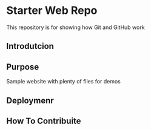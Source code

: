 # Starter Web Repo

This repository is for showing how Git and GitHub work

## Introdutcion

## Purpose

Sample website with plenty of files for demos

## Deploymenr

## How To Contribuite